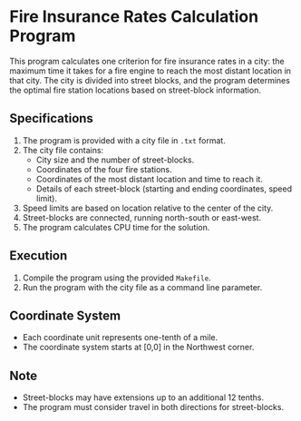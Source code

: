 # Fire Insurance Rates Calculation Program

This program calculates one criterion for fire insurance rates in a city: the maximum time it takes for a fire engine to reach the most distant location in that city. The city is divided into street blocks, and the program determines the optimal fire station locations based on street-block information.

## Specifications

1. The program is provided with a city file in `.txt` format.
2. The city file contains:
   - City size and the number of street-blocks.
   - Coordinates of the four fire stations.
   - Coordinates of the most distant location and time to reach it.
   - Details of each street-block (starting and ending coordinates, speed limit).
3. Speed limits are based on location relative to the center of the city.
4. Street-blocks are connected, running north-south or east-west.
5. The program calculates CPU time for the solution.

## Execution

1. Compile the program using the provided `Makefile`.
2. Run the program with the city file as a command line parameter.

## Coordinate System

- Each coordinate unit represents one-tenth of a mile.
- The coordinate system starts at [0,0] in the Northwest corner.

## Note

- Street-blocks may have extensions up to an additional 12 tenths.
- The program must consider travel in both directions for street-blocks.

